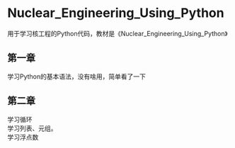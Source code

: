 # Nuclear_Engineering_Using_Python     
用于学习核工程的Python代码，教材是《Nuclear_Engineering_Using_Python》    

## 第一章     
学习Python的基本语法，没有啥用，简单看了一下    
 
## 第二章
学习循环    
学习列表、元组。     
学习浮点数    
